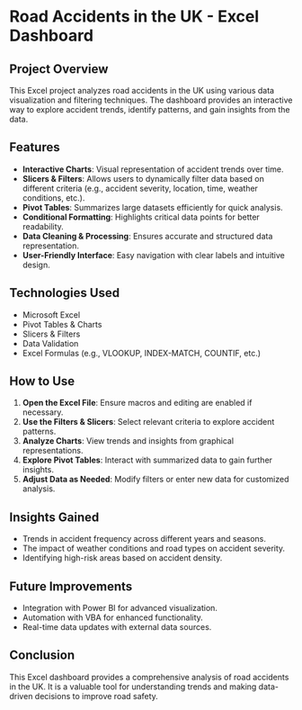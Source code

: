 # Road Accidents in the UK - Excel Dashboard

## Project Overview
This Excel project analyzes road accidents in the UK using various data visualization and filtering techniques. The dashboard provides an interactive way to explore accident trends, identify patterns, and gain insights from the data.

## Features
- **Interactive Charts**: Visual representation of accident trends over time.
- **Slicers & Filters**: Allows users to dynamically filter data based on different criteria (e.g., accident severity, location, time, weather conditions, etc.).
- **Pivot Tables**: Summarizes large datasets efficiently for quick analysis.
- **Conditional Formatting**: Highlights critical data points for better readability.
- **Data Cleaning & Processing**: Ensures accurate and structured data representation.
- **User-Friendly Interface**: Easy navigation with clear labels and intuitive design.

## Technologies Used
- Microsoft Excel
- Pivot Tables & Charts
- Slicers & Filters
- Data Validation
- Excel Formulas (e.g., VLOOKUP, INDEX-MATCH, COUNTIF, etc.)

## How to Use
1. **Open the Excel File**: Ensure macros and editing are enabled if necessary.
2. **Use the Filters & Slicers**: Select relevant criteria to explore accident patterns.
3. **Analyze Charts**: View trends and insights from graphical representations.
4. **Explore Pivot Tables**: Interact with summarized data to gain further insights.
5. **Adjust Data as Needed**: Modify filters or enter new data for customized analysis.

## Insights Gained
- Trends in accident frequency across different years and seasons.
- The impact of weather conditions and road types on accident severity.
- Identifying high-risk areas based on accident density.

## Future Improvements
- Integration with Power BI for advanced visualization.
- Automation with VBA for enhanced functionality.
- Real-time data updates with external data sources.

## Conclusion
This Excel dashboard provides a comprehensive analysis of road accidents in the UK. It is a valuable tool for understanding trends and making data-driven decisions to improve road safety.

